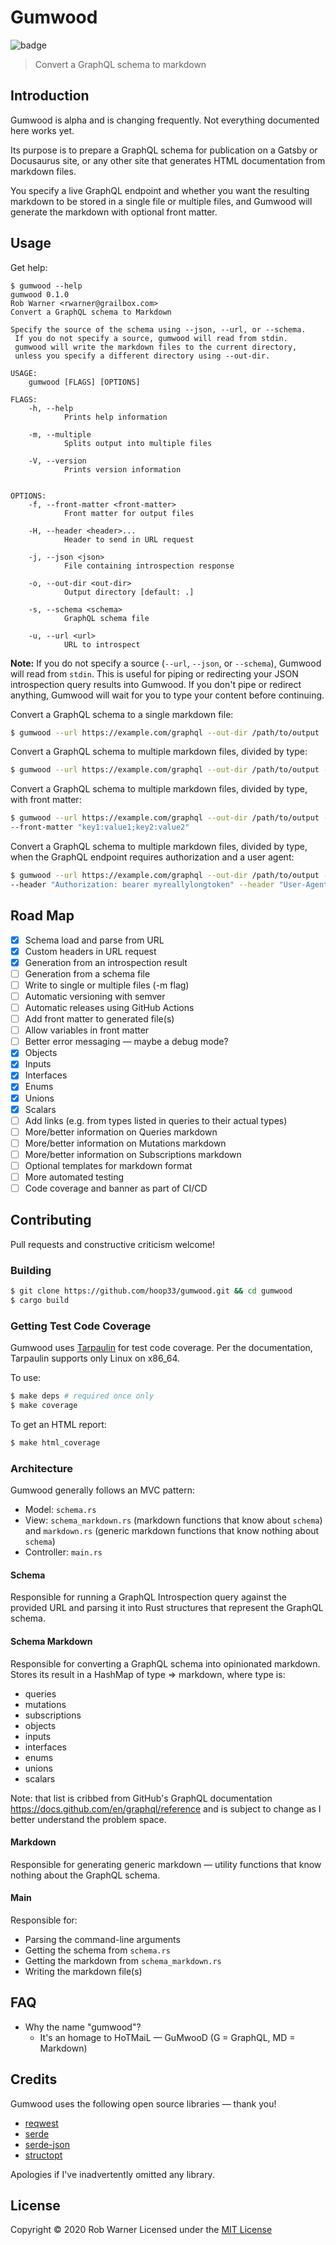 # Gumwood

![badge](https://github.com/hoop33/gumwood/workflows/Rust/badge.svg)

> Convert a GraphQL schema to markdown

## Introduction

Gumwood is alpha and is changing frequently. Not everything documented here works yet.

Its purpose is to prepare a GraphQL schema for publication on a Gatsby or Docusaurus site, or any other site that generates HTML documentation from markdown files.

You specify a live GraphQL endpoint and whether you want the resulting markdown to be stored in a single file or multiple files, and Gumwood will generate the markdown with optional front matter.

## Usage

Get help:

```
$ gumwood --help
gumwood 0.1.0
Rob Warner <rwarner@grailbox.com>
Convert a GraphQL schema to Markdown

Specify the source of the schema using --json, --url, or --schema.
 If you do not specify a source, gumwood will read from stdin.
 gumwood will write the markdown files to the current directory,
 unless you specify a different directory using --out-dir.

USAGE:
    gumwood [FLAGS] [OPTIONS]

FLAGS:
    -h, --help        
            Prints help information

    -m, --multiple    
            Splits output into multiple files

    -V, --version     
            Prints version information


OPTIONS:
    -f, --front-matter <front-matter>    
            Front matter for output files

    -H, --header <header>...             
            Header to send in URL request

    -j, --json <json>                    
            File containing introspection response

    -o, --out-dir <out-dir>              
            Output directory [default: .]

    -s, --schema <schema>                
            GraphQL schema file

    -u, --url <url>                      
            URL to introspect
```

**Note:** If you do not specify a source (`--url`, `--json`, or `--schema`), Gumwood will read from `stdin`. This is useful for piping or redirecting your JSON introspection query results into Gumwood. If you don't pipe or redirect anything, Gumwood will wait for you to type your content before continuing.

Convert a GraphQL schema to a single markdown file:

```sh
$ gumwood --url https://example.com/graphql --out-dir /path/to/output
```

Convert a GraphQL schema to multiple markdown files, divided by type:

```sh
$ gumwood --url https://example.com/graphql --out-dir /path/to/output --multiple
```

Convert a GraphQL schema to multiple markdown files, divided by type, with front matter:

```sh
$ gumwood --url https://example.com/graphql --out-dir /path/to/output --multiple \
--front-matter "key1:value1;key2:value2"
```

Convert a GraphQL schema to multiple markdown files, divided by type, when the GraphQL endpoint requires authorization and a user agent:

```sh
$ gumwood --url https://example.com/graphql --out-dir /path/to/output --multiple \
--header "Authorization: bearer myreallylongtoken" --header "User-Agent: gumwood"
```

## Road Map

- [x] Schema load and parse from URL
- [x] Custom headers in URL request
- [x] Generation from an introspection result
- [ ] Generation from a schema file
- [ ] Write to single or multiple files (-m flag)
- [ ] Automatic versioning with semver
- [ ] Automatic releases using GitHub Actions
- [ ] Add front matter to generated file(s)
- [ ] Allow variables in front matter
- [ ] Better error messaging &mdash; maybe a debug mode?
- [x] Objects
- [x] Inputs
- [x] Interfaces
- [x] Enums
- [x] Unions
- [x] Scalars
- [ ] Add links (e.g. from types listed in queries to their actual types)
- [ ] More/better information on Queries markdown
- [ ] More/better information on Mutations markdown
- [ ] More/better information on Subscriptions markdown
- [ ] Optional templates for markdown format
- [ ] More automated testing
- [ ] Code coverage and banner as part of CI/CD

## Contributing

Pull requests and constructive criticism welcome!

### Building

```sh
$ git clone https://github.com/hoop33/gumwood.git && cd gumwood
$ cargo build
```

### Getting Test Code Coverage

Gumwood uses [Tarpaulin](https://github.com/xd009642/tarpaulin) for test code coverage. Per the documentation, Tarpaulin supports only Linux on x86_64.

To use:

```sh
$ make deps # required once only
$ make coverage
```

To get an HTML report:

```sh
$ make html_coverage
```

### Architecture

Gumwood generally follows an MVC pattern:

* Model: `schema.rs`
* View: `schema_markdown.rs` (markdown functions that know about `schema`) and `markdown.rs` (generic markdown functions that know nothing about `schema`)
* Controller: `main.rs`

#### Schema

Responsible for running a GraphQL Introspection query against the provided URL and parsing it into Rust structures that represent the GraphQL schema.

#### Schema Markdown

Responsible for converting a GraphQL schema into opinionated markdown. Stores its result in a HashMap of type => markdown, where type is:

* queries
* mutations
* subscriptions
* objects
* inputs
* interfaces
* enums
* unions
* scalars

Note: that list is cribbed from GitHub's GraphQL documentation <https://docs.github.com/en/graphql/reference> and is subject to change as I better understand the problem space.

#### Markdown

Responsible for generating generic markdown &mdash; utility functions that know nothing about the GraphQL schema.

#### Main

Responsible for:

* Parsing the command-line arguments
* Getting the schema from `schema.rs`
* Getting the markdown from `schema_markdown.rs`
* Writing the markdown file(s)

## FAQ

* Why the name "gumwood"?
    * It's an homage to HoTMaiL &mdash; GuMwooD (G = GraphQL, MD = Markdown)

## Credits

Gumwood uses the following open source libraries &mdash; thank you!

* [reqwest](https://crates.io/crates/reqwest)
* [serde](https://crates.io/crates/serde)
* [serde-json](https://crates.io/crates/serde_json)
* [structopt](https://crates.io/crates/structopt)

Apologies if I've inadvertently omitted any library.

## License

Copyright &copy; 2020 Rob Warner
Licensed under the [MIT License](https://hoop33.mit-license.org/)
